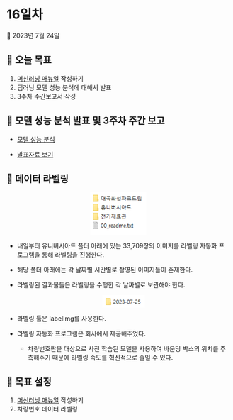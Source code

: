 # 16일차

📅 2023년 7월 24일

## **📌 오늘 목표**

1. [머신러닝 매뉴얼](../project/manual/machine-learning.md)  작성하기
2. 딥러닝 모델 성능 분석에 대해서 발표
3. 3주차 주간보고서 작성

## **📌 모델 성능 분석 발표 및 3주차 주간 보고**

- [모델 성능 분석](../project/manual/list/7.md)

- [발표자료 보기](../report/week3_weekly-report.pdf)

## **📌 데이터 라벨링**

<p align="center">
  <img src="./img/0724/0724_dir1.png" align="center" width="25%">
</p>

- 내일부터 유니버시아드 폴더 아래에 있는 33,709장의 이미지를 라벨링 자동화 프로그램을 통해 라벨링을 진행한다.

- 해당 폴더 아래에는 각 날짜별 시간별로 촬영된 이미지들이 존재한다.
- 라벨링된 결과물들은 라벨링을 수행한 각 날짜별로 보관해야 한다.
    
    <p align="center">
    <img src="./img/0724/0724_dir2.png" align="center" width="20%">
    </p>
    
- 라벨링 툴은 labelImg를 사용한다.
- 라벨링 자동화 프로그램은 회사에서 제공해주었다.
    - 차량번호판을 대상으로 사전 학습된 모델을 사용하여 바운딩 박스의 위치를 추측해주기 때문에 라벨링 속도를 혁신적으로 줄일 수 있다.

## **📌 목표 설정**

1. [머신러닝 매뉴얼](../project/manual/machine-learning.md) 작성하기
2. 차량번호 데이터 라벨링